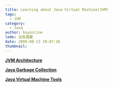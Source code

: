 ```yaml
---
title: Learning about Java Virtual Machine(JVM)
tags:
  - JVM
category:
  - Java
author: bsyonline
lede: 没有摘要
date: 2099-08-13 19:07:16
thumbnail:
---
```




**[JVM Architecture](../../../..//2018/08/13/jvm-architecture/)**

**[Java Garbage Collection](../../../..//2018/08/27/java-garbage-collection/)**

**[Java Virtual Machine Tools](../../../..//2018/09/12/java-virtual-machine-tools/)**



